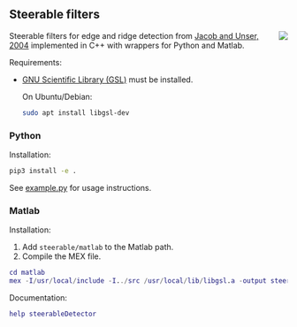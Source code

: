 ## Steerable filters
<img style="float: right;" src="http://www.francoisaguet.net/img/dnaHSV.jpg">


Steerable filters for edge and ridge detection from [Jacob and Unser, 2004](http://ieeexplore.ieee.org/document/1307008) implemented in C++ with wrappers for Python and Matlab.

Requirements:
* [GNU Scientific Library (GSL)](https://www.gnu.org/software/gsl/) must be installed.
  
  On Ubuntu/Debian:
  ```bash
  sudo apt install libgsl-dev
  ```

### Python

Installation:
```bash
pip3 install -e .
```
See [example.py](python/example.py) for usage instructions.

### Matlab

Installation:
1. Add `steerable/matlab` to the Matlab path.
2. Compile the MEX file.
```matlab
cd matlab
mex -I/usr/local/include -I../src /usr/local/lib/libgsl.a -output steerableDetector ../src/steerableDetector.cpp ../src/steerableDetector_mex.cpp
```

Documentation:
```matlab
help steerableDetector
```
